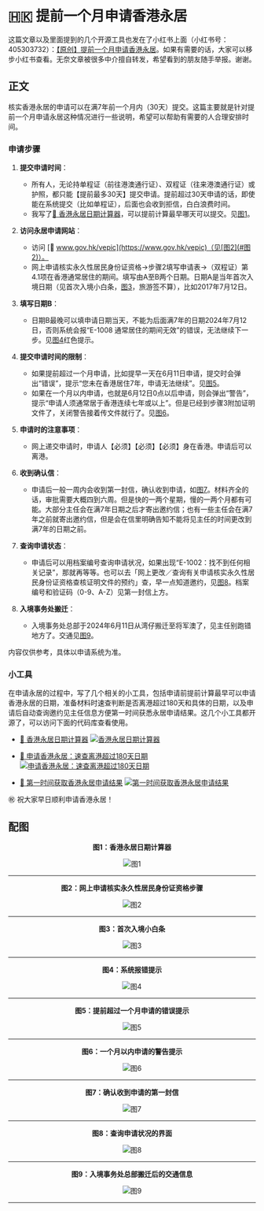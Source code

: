 # 🇭🇰 提前一个月申请香港永居

这篇文章以及里面提到的几个开源工具也发在了小红书上面（小红书号：405303732）：[【原创】提前一个月申请香港永居](https://xhslink.com/a/5dIilcCQDV32)。如果有需要的话，大家可以移步小红书查看。无奈文章被很多中介擅自转发，希望看到的朋友随手举报。谢谢。

## 正文

核实香港永居的申请可以在满7年前一个月内（30天）提交。这篇主要就是针对提前一个月申请永居这种情况进行一些说明，希望可以帮助有需要的人合理安排时间。

### 申请步骤

1. **提交申请时间**：
   - 所有人，无论持单程证（前往港澳通行证）、双程证（往来港澳通行证）或护照，都只能【提前最多30天】提交申请。提前超过30天申请的话，即使能在系统提交（比如单程证），后面也会收到拒信，白白浪费时间。
   - 我写了[🔗 香港永居日期计算器](https://7years.atom.im)，可以提前计算最早哪天可以提交。见[图1](#图1)。

2. **访问永居申请网站**：
   - 访问 [🔗 www.gov.hk/vepic](https://www.gov.hk/vepic)（见[图2](#图2)）。
   - 网上申请核实永久性居民身份证资格→步骤2填写申请表→（双程证）第4.1项在香港通常居住的期间。填写由A至B两个日期。日期A是当年首次入境日期（见首次入境小白条，[图3](#图3)，旅游签不算），比如2017年7月12日。

3. **填写日期B**：
   - 日期B最晚可以填申请日期当天，不能为后面满7年的日期2024年7月12日，否则系统会报“E-1008 通常居住的期间无效”的错误，无法继续下一步。见[图4](#图4)红色提示。

4. **提交申请时间的限制**：
   - 如果提前超过一个月申请，比如提早一天在6月11日申请，提交时会弹出“错误”，提示“您未在香港居住7年，申请无法继续”。见[图5](#图5)。
   - 如果在一个月以内申请，也就是6月12日0点以后申请，则会弹出“警告”，提示“申请人须通常居于香港连续七年或以上”。但是已经到步骤3附加证明文件了，关闭警告接着传文件就行了。见[图6](#图6)。

5. **申请时的注意事项**：
   - 网上递交申请时，申请人【必须】【必须】【必须】身在香港。申请后可以离港。

6. **收到确认信**：
   - 申请后一般一周内会收到第一封信，确认收到申请，如[图7](#图7)。材料齐全的话，审批需要大概四到六周。但是快的一两个星期，慢的一两个月都有可能。大部分主任会在满7年日期之后才寄出邀约信；也有一些主任会在满7年之前就寄出邀约信，但是会在信里明确告知不能将见主任的时间更改到满7年的日期之前。

7. **查询申请状态**：
   - 申请后可以用档案编号查询申请状况，如果出现“E-1002：找不到任何相关记录”，那就再等等。也可以去「网上更改／查询有关申请核实永久性居民身份证资格查核证明文件的预约」查，早一点知道邀约，见[图8](#图8)。档案编号和验证码（0-9、A-Z）见第一封信上方。

8. **入境事务处搬迁**：
   - 入境事务处总部于2024年6月11日从湾仔搬迁至将军澳了，见主任别跑错地方了。交通见[图9](#图9)。

内容仅供参考，具体以申请系统为准。

### 小工具

在申请永居的过程中，写了几个相关的小工具，包括申请前提前计算最早可以申请香港永居的日期，准备材料时速查判断是否离港超过180天和具体的日期，以及申请后自动查询邀约见主任信息方便第一时间获悉永居申请结果。这几个小工具都开源了，可以访问下面的代码库查看使用。

- [🔗 香港永居日期计算器](https://7years.atom.im)
  [![香港永居日期计算器](https://img.shields.io/badge/Repo-香港永居日期计算器-blue)](https://github.com/atom-im/7years)

- [🔗 申请香港永居：速查离港超过180天日期](https://180days.atom.im/)
  [![申请香港永居：速查离港超过180天日期](https://img.shields.io/badge/Repo-申请香港永居：速查离港超过180天日期-blue)](https://github.com/atom-im/180days)

- [🔗 第一时间获取香港永居申请结果](https://github.com/atom-im/hkpr)
  [![第一时间获取香港永居申请结果](https://img.shields.io/badge/Repo-第一时间获取香港永居申请结果-blue)](https://github.com/atom-im/hkpr)

㊗️ 祝大家早日顺利申请香港永居！

## 配图

<a id="图1"></a>
<p align="center"><b>图1：香港永居日期计算器</b></p>
<p align="center">
  <img src="./images/2.jpg" alt="图1">
</p>

---

<a id="图2"></a>
<p align="center"><b>图2：网上申请核实永久性居民身份证资格步骤</b></p>
<p align="center">
  <img src="./images/3.jpg" alt="图2">
</p>

---

<a id="图3"></a>
<p align="center"><b>图3：首次入境小白条</b></p>
<p align="center">
  <img src="./images/4.jpg" alt="图3">
</p>

---

<a id="图4"></a>
<p align="center"><b>图4：系统报错提示</b></p>
<p align="center">
  <img src="./images/5.jpg" alt="图4">
</p>

---

<a id="图5"></a>
<p align="center"><b>图5：提前超过一个月申请的错误提示</b></p>
<p align="center">
  <img src="./images/6.jpg" alt="图5">
</p>

---

<a id="图6"></a>
<p align="center"><b>图6：一个月以内申请的警告提示</b></p>
<p align="center">
  <img src="./images/7.jpg" alt="图6">
</p>

---

<a id="图7"></a>
<p align="center"><b>图7：确认收到申请的第一封信</b></p>
<p align="center">
  <img src="./images/8.jpg" alt="图7">
</p>

---

<a id="图8"></a>
<p align="center"><b>图8：查询申请状况的界面</b></p>
<p align="center">
  <img src="./images/9.jpg" alt="图8">
</p>

---

<a id="图9"></a>
<p align="center"><b>图9：入境事务处总部搬迁后的交通信息</b></p>
<p align="center">
  <img src="./images/10.jpg" alt="图9">
</p>

---
